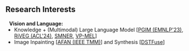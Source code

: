 ## Research Interests

<h4 style="margin:0 10px 0;">Vision and Language:</h4>

<ul style="margin:0 0 5px;">
  <li>Knowledge + (Multimodal) Large Language Model [<a href="https://arxiv.org/pdf/2305.12212">PGIM (EMNLP'23)</a>, <a href="https://arxiv.org/pdf/2402.09989">RiVEG (ACL'24)</a>, <a href="https://arxiv.org/pdf/2406.07268">SMNER</a>, <a href="https://arxiv.org/pdf/2412.06720">VP-MEL</a>]</li>
  <li>Image Inpainting [<a href="https://jinyuanli0012.github.io/assets/files/TMM_AFAN.pdf">AFAN (IEEE TMM)</a>] and Synthesis [<a href="https://github.com/NaNagi2020/DSTFuse">DSTFuse</a>]</li>
</ul>
